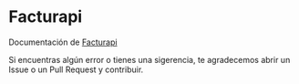 Facturapi
=========

Documentación de [Facturapi](https://facturapi.io)

Si encuentras algún error o tienes una sigerencia, te agradecemos abrir un Issue o un Pull Request y contribuir.